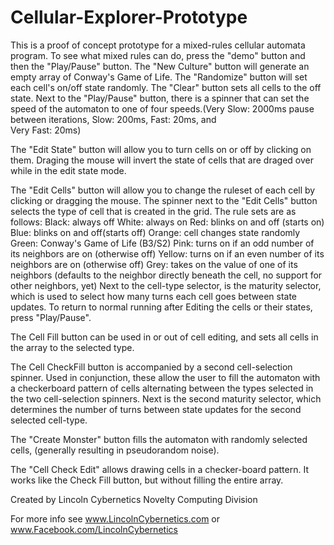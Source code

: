 Cellular-Explorer-Prototype
===========================

This is a proof of concept prototype for a mixed-rules cellular automata program.  To see what mixed rules can do,
press the "demo" button and then the "Play/Pause" button.  The "New Culture" button will generate an empty array
of Conway's Game of Life.  The "Randomize" button will set each cell's on/off state randomly.  The "Clear" button
sets all cells to the off state.  Next to the "Play/Pause" button, there is a spinner that can set the speed of the
 automaton to one of four speeds.(Very Slow: 2000ms pause between iterations, Slow: 200ms, Fast: 20ms, and  
 Very Fast: 20ms) 
 
 The "Edit State" button will allow you to turn cells on or off by clicking on them. 
Draging the mouse will invert the state of cells that are draged over while in the edit state mode.

The "Edit Cells" button will allow you to change the ruleset of each cell by clicking or dragging the mouse.  The 
spinner next to the "Edit Cells" button selects the type of cell that is created in the grid.
The rule sets are as follows:
Black: always off
White: always on
Red:  blinks on and off (starts on)
Blue:  blinks on and off(starts off)
Orange: cell changes state randomly
Green: Conway's Game of Life (B3/S2)
Pink:   turns on if an odd number of its neighbors are on (otherwise off)
Yellow: turns on if an even number of its neighbors are on (otherwise off)
Grey: takes on the value of one of its neighbors (defaults to the neighbor 
directly beneath the cell, no support for other neighbors, yet)
Next to the  cell-type selector, is the maturity selector, which is used to select how many turns each cell goes between
state updates.
To return to normal running after Editing the cells or their states, press "Play/Pause".

The Cell Fill button can be used in or out of cell editing, and sets all cells in the array to the selected type.

The Cell CheckFill button is accompanied by a second cell-selection spinner.  Used in conjunction, these allow the user to
fill the automaton with a checkerboard pattern of cells alternating between the types selected in the two cell-selection spinners.
Next is the second maturity selector, which determines the number of turns between state updates for the second selected cell-type.

The "Create Monster" button fills the automaton with randomly selected cells, (generally resulting in pseudorandom noise).

The "Cell Check Edit" allows drawing cells in a checker-board pattern.  It works like the Check Fill button, but
without filling the entire array.



Created by Lincoln Cybernetics Novelty Computing Division

For more info see 
www.LincolnCybernetics.com
or www.Facebook.com/LincolnCybernetics

